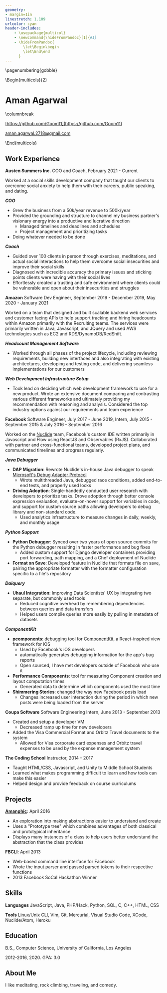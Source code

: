 ```yaml
---
geometry:
- margin=1in
linestretch: 1.109
urlcolor: cyan
header-includes:
    - \usepackage{multicol}
    - \newcommand{\hideFromPandoc}[1]{#1}
    - \hideFromPandoc{
        \let\Begin\begin
        \let\End\end
      }
---
```


\pagenumbering{gobble}

\Begin{multicols}{2}

# Aman Agarwal

\columnbreak

[https://github.com/Goom11](https://github.com/Goom11)

<aman.agarwal.2718@gmail.com>

\End{multicols}

Work Experience
---------------

**Austen Summers Inc.** COO and Coach, February 2021 - Current

Worked at a social skills development company that taught our clients to overcome social anxiety to help them with their careers, public speaking, and dating.

***COO***

* Grew the business from a 50k/year revenue to 500k/year
* Provided the grounding and structure to channel my business partner's visionary energy into a productive and lucrative direction
  * Managed timelines and deadlines and schedules
  * Project management and prioritizing tasks
* Doing whatever needed to be done

***Coach***

* Guided over 100 clients in person through exercises, meditations, and actual social interactions to help them overcome social insecurities and improve their social skills
* Diagnosed with incredible accuracy the primary issues and sticking points clients were having with their social lives
* Effortlessly created a trusting and safe environment where clients could be vulnerable and open about their insecurities and struggles

**Amazon** Software Dev Engineer, September 2019 - December 2019, May 2020 - January 2021

Worked on a team that designed and built scalable backend web services and customer facing APIs to help support tracking and hiring headcounts within Amazon primarily with the Recruiting teams. The services were primarily written in Java, Javascript, and JQuery and used AWS technologies such as EC2 and RDS/DynamoDB/RedShift.

***Headcount Management Software***

* Worked through all phases of the project lifecycle, including reviewing requirements, building new interfaces and also integrating with existing architectures, developing and testing code, and delivering seamless implementations for our customers

***Web Development Infrastructure Setup***

* Took lead on deciding which web development framework to use for a new product. Wrote an extensive document comparing and contrasting various different frameworks and ultimately providing my recommendation with reasoning and analysis. Considered the top industry options against our requirements and team experience

**Facebook** Software Engineer, July 2017 - June 2019, Intern, July 2015 - September 2015 & July 2016 - September 2016

Worked on the [Nuclide](https://nuclide.io/) team, Facebook's custom IDE written primarily in Javascript and Flow using ReactJS and Observables (RxJS). Collaborated with partner and cross-functional teams, developed project plans, and communicated timelines and progress regularly.

***Java Debugger***

* **DAP Migration**: Rewrote Nuclide's in-house Java debugger to speak [Microsoft's Debug Adapter Protocol](https://microsoft.github.io/debug-adapter-protocol/)
    * Wrote multithreaded Java, debugged race conditions, added end-to-end tests, and properly used locks
* **Driving Adoption**: Single-handedly conducted user research with developers to prioritize tasks. Drove adoption through better console expression evaluation, evaluate-on-hover support for variables in code, and support for custom source paths allowing developers to debug library and non-standard code.
    * Used analytics infrastructure to measure changes in daily, weekly, and monthly usage

***Python Support***

* **Python Debugger**: Synced over two years of open source commits for the Python debugger resulting in faster performance and bug fixes
    * Added custom support for Django developer containers providing port forwarding, path mapping, and a Chef deployment of Nuclide
* **Format on Save**: Developed feature in Nuclide that formats file on save, pairing the appropriate formatter with the formatter configuration specific to a file's repository

***Daiquery***

* **Uhaul Integration**: Improving Data Scientists' UX by integrating two separate, but commonly used tools
    * Reduced cognitive overhead by remembering dependencies between queries and data transfers
    * Helped users compile queries more easily by pulling in metadata of datasets

***ComponentKit***

* **[pcomponents](http://componentkit.org/docs/debugging.html#pcomponents)**: debugging tool for [ComponentKit](http://componentkit.org/), a React-inspired view framework for iOS
    * Used by Facebook's iOS developers
    * automatically generates debugging information for the app's bug reports
    * Open sourced, I have met developers outside of Facebook who use it
* **Performance Components**: tool for measuring Component creation and layout computation times
    * Generated data to determine which components used the most time
* **Shimmering Stories**: changed the way new Facebook posts load
    * Changes increased user interaction during the period in which new posts were being loaded from the server

**Coupa Software** Software Engineering Intern, June 2013 - September 2013

* Created and setup a developer VM
    * Decreased ramp up time for new developers
* Added the Visa Commercial Format and Orbitz Travel documents to the system
    * Allowed for Visa corporate card expenses and Orbitz travel expenses to be used by the expense management system

**The Coding School** Instructor, 2014 - 2017

* Taught HTML/CSS, Javascript, and Unity to Middle School Students
* Learned what makes programming difficult to learn and how tools can make this easier
* Helped design and provide feedback on course curriculums

Projects
--------

**[Amanphic](http://goom11.github.io/VisualSimulations/)**: April 2016

* An exploration into making abstractions easier to understand and create
* Uses a "Prototype tree" which combines advantages of both classical and prototypical inheritance
* Displays many instances of a class to help users better understand the abstraction that the class provides

**FBCLI**: April 2013

* Web-based command line interface for Facebook
* Wrote the input parser and passed parsed tokens to their respective functions
* 2013 Facebook SoCal Hackathon Winner

Skills
------

**Languages** JavaScript, Java, PHP/Hack, Python, SQL, C, C++, HTML, CSS

**Tools** Linux/Unix CLI, Vim, Git, Mercurial, Visual Studio Code, XCode, Nuclide/Atom, Heroku

Education
---------
B.S., Computer Science, University of California, Los Angeles

2012-2016, 2020. GPA: 3.0

About Me
--------
I like meditating, rock climbing, traveling, and comedy.
